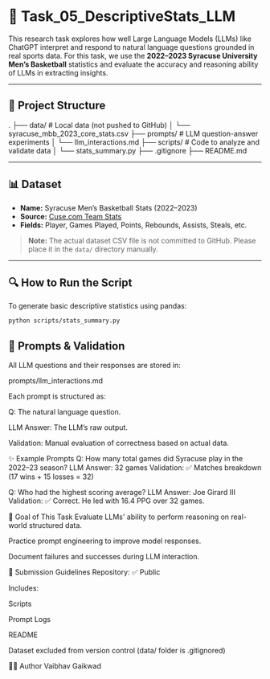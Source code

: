 # 🧠 Task_05_DescriptiveStats_LLM

This research task explores how well Large Language Models (LLMs) like ChatGPT interpret and respond to natural language questions grounded in real sports data. For this task, we use the **2022–2023 Syracuse University Men’s Basketball** statistics and evaluate the accuracy and reasoning ability of LLMs in extracting insights.

---

## 📂 Project Structure

.
├── data/ # Local data (not pushed to GitHub)
│ └── syracuse_mbb_2023_core_stats.csv
├── prompts/ # LLM question-answer experiments
│ └── llm_interactions.md
├── scripts/ # Code to analyze and validate data
│ └── stats_summary.py
├── .gitignore
├── README.md



---

## 📊 Dataset

- **Name:** Syracuse Men’s Basketball Stats (2022–2023)
- **Source:** [Cuse.com Team Stats](https://cuse.com/sports/mens-basketball/stats/2022-23)
- **Fields:** Player, Games Played, Points, Rebounds, Assists, Steals, etc.

> **Note:** The actual dataset CSV file is not committed to GitHub. Please place it in the `data/` directory manually.

---

## 🔍 How to Run the Script

To generate basic descriptive statistics using pandas:

```bash
python scripts/stats_summary.py
```

## 💬 Prompts & Validation
All LLM questions and their responses are stored in:

prompts/llm_interactions.md


Each prompt is structured as:

Q: The natural language question.

LLM Answer: The LLM’s raw output.

Validation: Manual evaluation of correctness based on actual data.

✨ Example Prompts
Q: How many total games did Syracuse play in the 2022–23 season?
LLM Answer: 32 games
Validation: ✅ Matches breakdown (17 wins + 15 losses = 32)

Q: Who had the highest scoring average?
LLM Answer: Joe Girard III
Validation: ✅ Correct. He led with 16.4 PPG over 32 games.

📌 Goal of This Task
Evaluate LLMs' ability to perform reasoning on real-world structured data.

Practice prompt engineering to improve model responses.

Document failures and successes during LLM interaction.

📮 Submission Guidelines
Repository: ✅ Public

Includes:

 Scripts

 Prompt Logs

 README

Dataset excluded from version control (data/ folder is .gitignored)

👨‍💻 Author
Vaibhav Gaikwad

